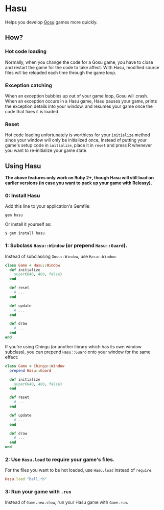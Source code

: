 # Hasu

Helps you develop [Gosu](http://www.libgosu.org/) games more quickly.

## How?

### Hot code loading

Normally, when you change the code for a Gosu game, you have to close and restart the game for the code to take affect.
With Hasu, modified source files will be reloaded each time through the game loop.

### Exception catching

When an exception bubbles up out of your game loop, Gosu will crash.
When an exception occurs in a Hasu game, Hasu pauses your game, prints the exception details into your window, and resumes your game once the code that fixes it is loaded.

### Reset

Hot code loading unfortunately is worthless for your `initialize` method since your window will only be initialized once,
Instead of putting your game's setup code in `initialize`, place it in `reset` and press R whenever you want to re-initialize your game state.

## Using Hasu

__The above features only work on Ruby 2+, though Hasu will still load on earlier versions (in case you want to pack up your game with Releasy).__

### 0: Install Hasu

Add this line to your application's Gemfile:

    gem hasu

Or install it yourself as:

    $ gem install hasu

### 1: Subclass `Hasu::Window` (or prepend `Hasu::Guard`).

Instead of subclassing `Gosu::Window`, use `Hasu::Window`:

```ruby
class Game < Hasu::Window
  def initialize
    super(640, 480, false)
  end

  def reset
    # ...
  end

  def update
    # ...
  end

  def draw
    # ...
  end
end
```

If you're using Chingu (or another library which has its own window subclass), you can prepend `Hasu::Guard` onto your window for the same effect:

```ruby
class Game < Chingu::Window
  prepend Hasu::Guard

  def initialize
    super(640, 480, false)
  end

  def reset
    # ...
  end

  def update
    # ...
  end

  def draw
    # ...
  end
end
```

### 2: Use `Hasu.load` to require your game's files.

For the files you want to be hot loaded, use `Hasu.load` instead of `require`.

```ruby
Hasu.load "ball.rb"
```

### 3: Run your game with `.run`

Instead of `Game.new.show`, run your Hasu game with `Game.run`.
